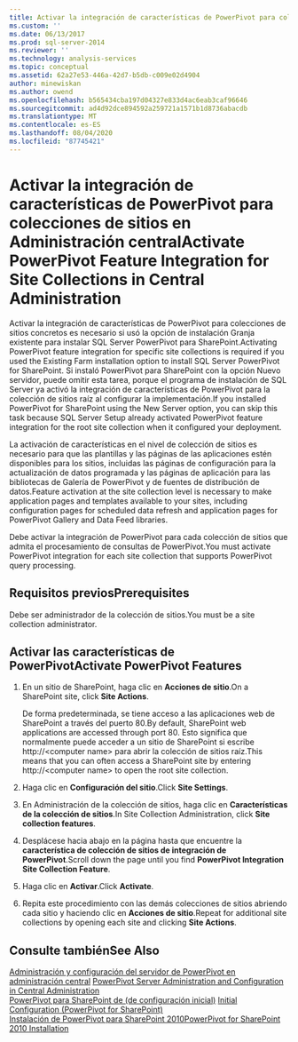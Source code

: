 ```yaml
---
title: Activar la integración de características de PowerPivot para colecciones de sitios en administración central | Microsoft Docs
ms.custom: ''
ms.date: 06/13/2017
ms.prod: sql-server-2014
ms.reviewer: ''
ms.technology: analysis-services
ms.topic: conceptual
ms.assetid: 62a27e53-446a-42d7-b5db-c009e02d4904
author: minewiskan
ms.author: owend
ms.openlocfilehash: b565434cba197d04327e833d4ac6eab3caf96646
ms.sourcegitcommit: ad4d92dce894592a259721a1571b1d8736abacdb
ms.translationtype: MT
ms.contentlocale: es-ES
ms.lasthandoff: 08/04/2020
ms.locfileid: "87745421"
---
```

# <a name="activate-powerpivot-feature-integration-for-site-collections-in-central-administration"></a><span data-ttu-id="415f7-102">Activar la integración de características de PowerPivot para colecciones de sitios en Administración central</span><span class="sxs-lookup"><span data-stu-id="415f7-102">Activate PowerPivot Feature Integration for Site Collections in Central Administration</span></span>
  <span data-ttu-id="415f7-103">Activar la integración de características de PowerPivot para colecciones de sitios concretos es necesario si usó la opción de instalación Granja existente para instalar SQL Server PowerPivot para SharePoint.</span><span class="sxs-lookup"><span data-stu-id="415f7-103">Activating PowerPivot feature integration for specific site collections is required if you used the Existing Farm installation option to install SQL Server PowerPivot for SharePoint.</span></span> <span data-ttu-id="415f7-104">Si instaló PowerPivot para SharePoint con la opción Nuevo servidor, puede omitir esta tarea, porque el programa de instalación de SQL Server ya activó la integración de características de PowerPivot para la colección de sitios raíz al configurar la implementación.</span><span class="sxs-lookup"><span data-stu-id="415f7-104">If you installed PowerPivot for SharePoint using the New Server option, you can skip this task because SQL Server Setup already activated PowerPivot feature integration for the root site collection when it configured your deployment.</span></span>  
  
 <span data-ttu-id="415f7-105">La activación de características en el nivel de colección de sitios es necesario para que las plantillas y las páginas de las aplicaciones estén disponibles para los sitios, incluidas las páginas de configuración para la actualización de datos programada y las páginas de aplicación para las bibliotecas de Galería de PowerPivot y de fuentes de distribución de datos.</span><span class="sxs-lookup"><span data-stu-id="415f7-105">Feature activation at the site collection level is necessary to make application pages and templates available to your sites, including configuration pages for scheduled data refresh and application pages for PowerPivot Gallery and Data Feed libraries.</span></span>  
  
 <span data-ttu-id="415f7-106">Debe activar la integración de PowerPivot para cada colección de sitios que admita el procesamiento de consultas de PowerPivot.</span><span class="sxs-lookup"><span data-stu-id="415f7-106">You must activate PowerPivot integration for each site collection that supports PowerPivot query processing.</span></span>  
  
## <a name="prerequisites"></a><span data-ttu-id="415f7-107">Requisitos previos</span><span class="sxs-lookup"><span data-stu-id="415f7-107">Prerequisites</span></span>  
 <span data-ttu-id="415f7-108">Debe ser administrador de la colección de sitios.</span><span class="sxs-lookup"><span data-stu-id="415f7-108">You must be a site collection administrator.</span></span>  
  
## <a name="activate-powerpivot-features"></a><span data-ttu-id="415f7-109">Activar las características de PowerPivot</span><span class="sxs-lookup"><span data-stu-id="415f7-109">Activate PowerPivot Features</span></span>  
  
1.  <span data-ttu-id="415f7-110">En un sitio de SharePoint, haga clic en **Acciones de sitio**.</span><span class="sxs-lookup"><span data-stu-id="415f7-110">On a SharePoint site, click **Site Actions**.</span></span>  
  
     <span data-ttu-id="415f7-111">De forma predeterminada, se tiene acceso a las aplicaciones web de SharePoint a través del puerto 80.</span><span class="sxs-lookup"><span data-stu-id="415f7-111">By default, SharePoint web applications are accessed through port 80.</span></span> <span data-ttu-id="415f7-112">Esto significa que normalmente puede acceder a un sitio de SharePoint si escribe http://\<computer name> para abrir la colección de sitios raíz.</span><span class="sxs-lookup"><span data-stu-id="415f7-112">This means that you can often access a SharePoint site by entering http://\<computer name> to open the root site collection.</span></span>  
  
2.  <span data-ttu-id="415f7-113">Haga clic en **Configuración del sitio**.</span><span class="sxs-lookup"><span data-stu-id="415f7-113">Click **Site Settings**.</span></span>  
  
3.  <span data-ttu-id="415f7-114">En Administración de la colección de sitios, haga clic en **Características de la colección de sitios**.</span><span class="sxs-lookup"><span data-stu-id="415f7-114">In Site Collection Administration, click **Site collection features**.</span></span>  
  
4.  <span data-ttu-id="415f7-115">Desplácese hacia abajo en la página hasta que encuentre la **característica de colección de sitios de integración de PowerPivot**.</span><span class="sxs-lookup"><span data-stu-id="415f7-115">Scroll down the page until you find **PowerPivot Integration Site Collection Feature**.</span></span>  
  
5.  <span data-ttu-id="415f7-116">Haga clic en **Activar**.</span><span class="sxs-lookup"><span data-stu-id="415f7-116">Click **Activate**.</span></span>  
  
6.  <span data-ttu-id="415f7-117">Repita este procedimiento con las demás colecciones de sitios abriendo cada sitio y haciendo clic en **Acciones de sitio**.</span><span class="sxs-lookup"><span data-stu-id="415f7-117">Repeat for additional site collections by opening each site and clicking **Site Actions**.</span></span>  
  
## <a name="see-also"></a><span data-ttu-id="415f7-118">Consulte también</span><span class="sxs-lookup"><span data-stu-id="415f7-118">See Also</span></span>  
 <span data-ttu-id="415f7-119">[Administración y configuración del servidor de PowerPivot en administración central](power-pivot-server-administration-and-configuration-in-central-administration.md) </span><span class="sxs-lookup"><span data-stu-id="415f7-119">[PowerPivot Server Administration and Configuration in Central Administration](power-pivot-server-administration-and-configuration-in-central-administration.md) </span></span>  
 <span data-ttu-id="415f7-120">[PowerPivot para SharePoint de &#40;de configuración inicial&#41;](../../sql-server/install/initial-configuration-powerpivot-for-sharepoint.md) </span><span class="sxs-lookup"><span data-stu-id="415f7-120">[Initial Configuration &#40;PowerPivot for SharePoint&#41;](../../sql-server/install/initial-configuration-powerpivot-for-sharepoint.md) </span></span>  
 [<span data-ttu-id="415f7-121">Instalación de PowerPivot para SharePoint 2010</span><span class="sxs-lookup"><span data-stu-id="415f7-121">PowerPivot for SharePoint 2010 Installation</span></span>](../../sql-server/install/powerpivot-for-sharepoint-2010-installation.md)  
  
  
